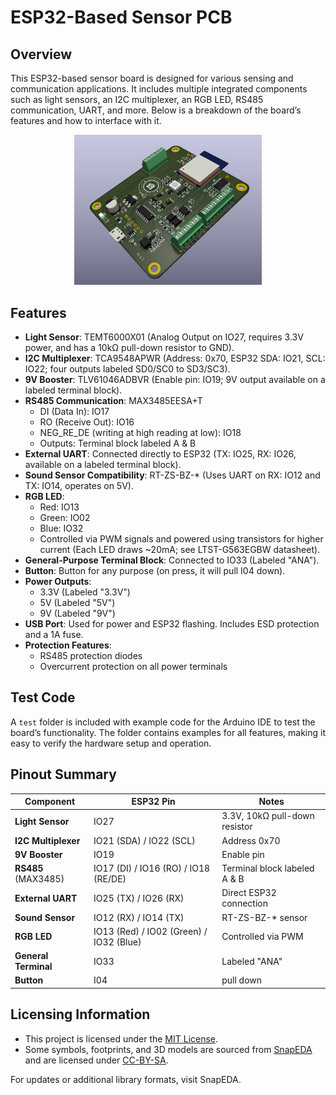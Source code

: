 # ESP32-Based Sensor PCB

## Overview
This ESP32-based sensor board is designed for various sensing and communication applications. It includes multiple integrated components such as light sensors, an I2C multiplexer, an RGB LED, RS485 communication, UART, and more. Below is a breakdown of the board’s features and how to interface with it.

<p align="center">
  <img src="https://github.com/blazjerman/ESP32-Based-Sensor-PCB/blob/main/pcb.png" width="300">
</p>

## Features
- **Light Sensor**: TEMT6000X01 (Analog Output on IO27, requires 3.3V power, and has a 10kΩ pull-down resistor to GND).
- **I2C Multiplexer**: TCA9548APWR (Address: 0x70, ESP32 SDA: IO21, SCL: IO22; four outputs labeled SD0/SC0 to SD3/SC3).
- **9V Booster**: TLV61046ADBVR (Enable pin: IO19; 9V output available on a labeled terminal block).
- **RS485 Communication**: MAX3485EESA+T
  - DI (Data In): IO17
  - RO (Receive Out): IO16
  - NEG_RE_DE (writing at high reading at low): IO18
  - Outputs: Terminal block labeled A & B
- **External UART**: Connected directly to ESP32 (TX: IO25, RX: IO26, available on a labeled terminal block).
- **Sound Sensor Compatibility**: RT-ZS-BZ-* (Uses UART on RX: IO12 and TX: IO14, operates on 5V).
- **RGB LED**:
  - Red: IO13
  - Green: IO02
  - Blue: IO32
  - Controlled via PWM signals and powered using transistors for higher current (Each LED draws ~20mA; see LTST-G563EGBW datasheet).
- **General-Purpose Terminal Block**: Connected to IO33 (Labeled "ANA").
- **Button**: Button for any purpose (on press, it will pull I04 down).
- **Power Outputs**:
  - 3.3V (Labeled "3.3V")
  - 5V (Labeled "5V")
  - 9V (Labeled "9V")
- **USB Port**: Used for power and ESP32 flashing. Includes ESD protection and a 1A fuse.
- **Protection Features**:
  - RS485 protection diodes
  - Overcurrent protection on all power terminals

## Test Code
A `test` folder is included with example code for the Arduino IDE to test the board’s functionality. The folder contains examples for all features, making it easy to verify the hardware setup and operation.

## Pinout Summary
| Component             | ESP32 Pin  | Notes |
|----------------------|-----------|-------|
| **Light Sensor**     | IO27      | 3.3V, 10kΩ pull-down resistor |
| **I2C Multiplexer**  | IO21 (SDA) / IO22 (SCL) | Address 0x70 |
| **9V Booster**       | IO19      | Enable pin |
| **RS485** (MAX3485) | IO17 (DI) / IO16 (RO) / IO18 (RE/DE) | Terminal block labeled A & B |
| **External UART**    | IO25 (TX) / IO26 (RX) | Direct ESP32 connection |
| **Sound Sensor**     | IO12 (RX) / IO14 (TX) | RT-ZS-BZ-* sensor |
| **RGB LED**         | IO13 (Red) / IO02 (Green) / IO32 (Blue) | Controlled via PWM |
| **General Terminal** | IO33      | Labeled "ANA" |
| **Button** | I04      | pull down |

## Licensing Information
- This project is licensed under the [MIT License](LICENSE).
- Some symbols, footprints, and 3D models are sourced from [SnapEDA](https://www.snapeda.com) and are licensed under [CC-BY-SA](https://creativecommons.org/licenses/by-sa/4.0/).

For updates or additional library formats, visit SnapEDA.

